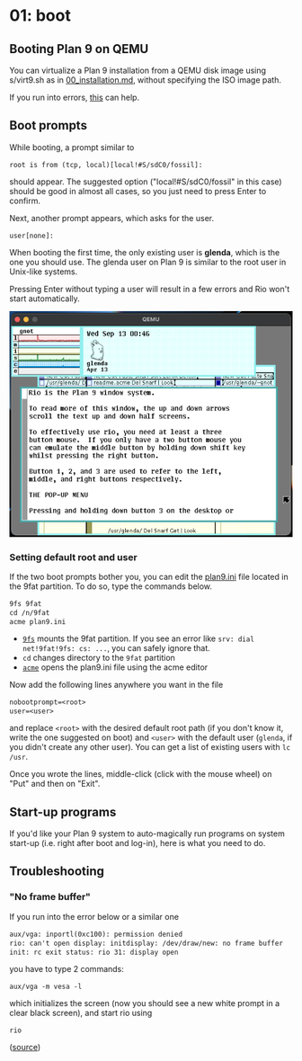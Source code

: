 # 01: boot

## Booting Plan 9 on QEMU

You can virtualize a Plan 9 installation from a QEMU disk image using s/virt9.sh as in [00_installation.md](00_installation.md), without specifying the ISO image path.

If you run into errors, [this](http://fqa.9front.org/fqa3.html#3.3.1) can help.

## Boot prompts

While booting, a prompt similar to

```
root is from (tcp, local)[local!#S/sdC0/fossil]:
```

should appear. The suggested option ("local!#S/sdC0/fossil" in this case) should be good in almost all cases, so you just need to press Enter to confirm.

Next, another prompt appears, which asks for the user.

```
user[none]:
```

When booting the first time, the only existing user is **glenda**, which is the one you should use. The glenda user on Plan 9 is similar to the root user in Unix-like systems.

Pressing Enter without typing a user will result in a few errors and Rio won't start automatically.

![welcome screen](img/welcome_glenda.png)

### Setting default root and user

If the two boot prompts bother you, you can edit the [plan9.ini](https://p9f.org/magic/man2html/8/plan9.ini) file located in the 9fat partition. To do so, type the commands below.

```
9fs 9fat
cd /n/9fat
acme plan9.ini
```

- [`9fs`](https://p9f.org/magic/man2html/4/srv) mounts the 9fat partition. If you see an error like `srv: dial net!9fat!9fs: cs: ...`, you can safely ignore that.
- `cd` changes directory to the `9fat` partition
- [`acme`](https://p9f.org/magic/man2html/1/acme) opens the plan9.ini file using the acme editor

Now add the following lines anywhere you want in the file

```
nobootprompt=<root>
user=<user>
```

and replace `<root>` with the desired default root path (if you don't know it, write the one suggested on boot) and `<user>` with the default user (`glenda`, if you didn't create any other user). You can get a list of existing users with `lc /usr`.

Once you wrote the lines, middle-click (click with the mouse wheel) on "Put" and then on "Exit".

## Start-up programs

If you'd like your Plan 9 system to auto-magically run programs on system start-up (i.e. right after boot and log-in), here is what you need to do.



## Troubleshooting

### "No frame buffer"

If you run into the error below or a similar one

```
aux/vga: inportl(0xc100): permission denied
rio: can't open display: initdisplay: /dev/draw/new: no frame buffer
init: rc exit status: rio 31: display open
```

you have to type 2 commands:

```
aux/vga -m vesa -l
```

which initializes the screen (now you should see a new white prompt in a clear black screen), and start rio using

```
rio
```

([source](https://syndamia.com/tutorials/fix-no-frame-buffer-plan9/))
